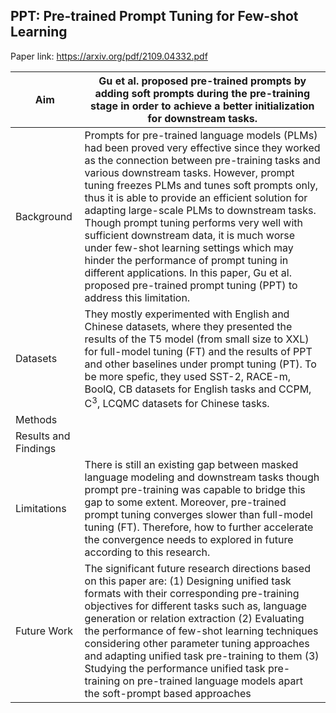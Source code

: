 ## PPT: Pre-trained Prompt Tuning for Few-shot Learning

Paper link: https://arxiv.org/pdf/2109.04332.pdf

| Aim | Gu et al. proposed pre-trained prompts by adding soft prompts during the pre-training stage in order to achieve a better initialization for downstream tasks. | 
| ------- | --- | 
| Background | Prompts for pre-trained language models (PLMs) had been proved very effective since they worked as the connection between pre-training tasks and various downstream tasks. However, prompt tuning freezes PLMs and tunes soft prompts only, thus it is able to provide an efficient solution for adapting large-scale PLMs to downstream tasks. Though prompt tuning performs very well with sufficient downstream data, it is much worse under few-shot learning settings which may hinder the performance of prompt tuning in different applications. In this paper, Gu et al. proposed pre-trained prompt tuning (PPT) to address this limitation. | 
| Datasets | They mostly experimented with English and Chinese datasets, where they presented the results of the T5 model (from small size to XXL) for full-model tuning (FT) and the results of PPT and other baselines under prompt tuning (PT). To be more spefic, they used SST-2, RACE-m, BoolQ, CB datasets for English tasks and CCPM, C<sup>3</sup>, LCQMC datasets for Chinese tasks. | 
| Methods |  |  
| Results and Findings|  | 
| Limitations | There is still an existing gap between masked language modeling and downstream tasks though prompt pre-training was capable to bridge this gap to some extent. Moreover, pre-trained prompt tuning converges slower than full-model tuning (FT). Therefore, how to further accelerate the convergence needs to explored in future according to this research. |  
| Future Work | The significant future research directions based on this paper are: (1) Designing unified task formats with their corresponding pre-training objectives for different tasks such as, language generation or relation extraction (2) Evaluating the performance of few-shot learning techniques considering other parameter tuning approaches and adapting unified task pre-training to them (3) Studying the performance unified task pre-training on pre-trained language models apart the soft-prompt based approaches | 


